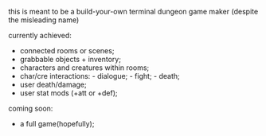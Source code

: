 this is meant to be a build-your-own terminal dungeon game maker
(despite the misleading name)

currently achieved:
- connected rooms or scenes;
- grabbable objects + inventory;
- characters and creatures within rooms;
- char/cre interactions:
        - dialogue;
        - fight;
        - death;
- user death/damage;
- user stat mods (+att or +def);

coming soon:
- a full game(hopefully);
